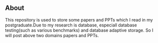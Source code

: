 ## About
This repository is used to store some papers and PPTs which I read in my postgraduate.Due to my research is database, especiall database testing(such as various benchmarks) and database adaptive storage. So I will post above two domains papers and PPTs.
